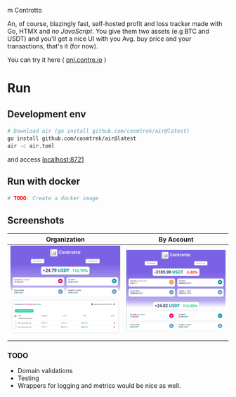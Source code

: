m Controtto

An, of course, blazingly fast, self-hosted profit and loss tracker made with Go, HTMX and *no JavaScript*.
You give them two assets (e.g BTC and USDT) and you'll get a nice UI with you Avg. buy price and your transactions, that's it (for now).

You can try it here ( [pnl.contre.io](https://pnl.contre.io) )



# Run

## Development env
```bash
# Download air (go install github.com/cosmtrek/air@latest)
go install github.com/cosmtrek/air@latest 
air -c air.toml
```
and access [localhost:8721](http://localhost:8721)

## Run with docker
```bash
# TODO: Create a docker image 
```
## Screenshots
Organization             | By Account
:-------------------------:|:-------------------------:
![accounts-dashboard](./public/assets/img/pairpnl.png)|![kpi-dashboard](./public/assets/img/pairList.png)

### TODO
* Domain validations
* Testing 
* Wrappers for logging and metrics would be nice as well.
